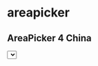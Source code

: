 areapicker
==========
<script type="text/javascript" src="jquery/jquery-1.7.2.min.js"></script>
<script type="text/javascript" src="area_json.js"></script>
<script type="text/javascript" src="jquery.areapicker.js"></script>
<h2>AreaPicker 4 China</h2>
<div id="test">
	<select id="testareapicker"></select>
	<script>
		$(function(e) {
			$('#testareapicker').areaPicker({});
		});
	</script>
</div>
